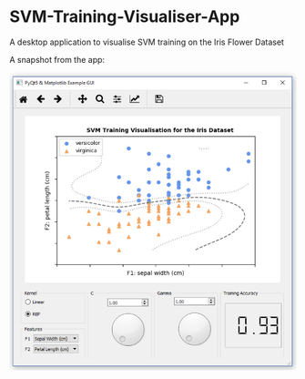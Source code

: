 # SVM-Training-Visualiser-App
A desktop application to visualise SVM training on the Iris Flower Dataset

A snapshot from the app:

![fig1](https://github.com/omerfarukeker/SVM-Training-Visualiser-App/blob/master/app_capture.PNG)
